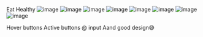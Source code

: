 Eat Healthy
![image](https://github.com/definem/Exam_1/assets/120991965/0945c04b-7f51-453d-ad85-cabd37863912)
![image](https://github.com/definem/Exam_1/assets/120991965/1a8b0a3b-e9d2-45cc-8701-f127e0e2ada1)
![image](https://github.com/definem/Exam_1/assets/120991965/0678e906-188d-4cb2-ad5a-c92689d0e16f)
![image](https://github.com/definem/Exam_1/assets/120991965/351a1a02-54dc-4d2a-be82-f77128e431b4)
![image](https://github.com/definem/Exam_1/assets/120991965/90b185d8-107d-4d9f-9348-dc6ce4b182d2)
![image](https://github.com/definem/Exam_1/assets/120991965/90462d9c-dfeb-4a81-97e8-696ca461dd77)
![image](https://github.com/definem/Exam_1/assets/120991965/747a198c-4add-42c1-afa7-132bb6091e04)
![image](https://github.com/definem/Exam_1/assets/120991965/345718cc-78c3-4887-b82e-57281bc5df98)


Hover buttons
Active buttons
@ input
Aand good design😅
